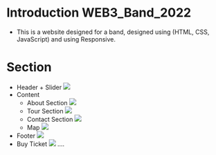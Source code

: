 # Introduction WEB3_Band_2022
  - This is a website designed for a band, designed using (HTML, CSS, JavaScript) and using Responsive.
# Section
  - Header + Slider 
    <img src="https://imgur.com/a/6klsrMX">
  - Content
    - About Section
      <img src="https://imgur.com/l7mQn2V">
    - Tour Section
      <img src="https://imgur.com/lYsTdN0">
    - Contact Section
      <img src="https://imgur.com/Xl1di8Y">
    - Map 
      <img src="https://imgur.com/pOLKKi9">
  - Footer
      <img src="https://imgur.com/MQaM0HT">
  - Buy Ticket
    <img src="https://imgur.com/VODwZSw">
    ....
      
  

